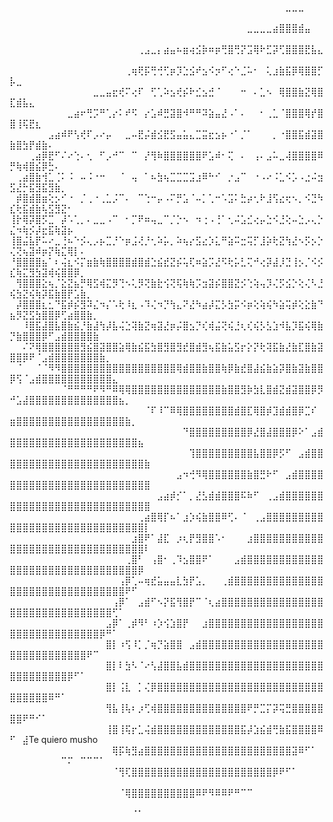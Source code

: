 ⠀⠀⠀⠀⠀⠀⠀⠀⠀⠀⠀⠀⠀⠀⠀⠀⠀⠀⠀⠀⠀⠀⠀⠀⠀⠀⠀⠀⠀⠀⠀⠀⠀⠀⠀⠀⠀⠀⠀⠀⠀⠀⠀⣀⣀⣀⠀⠀⠀⠀⠀⠀⠀⠀⠀⠀⠀⠀⠀⠀⠀⠀⠀⠀⠀⠀⠀⠀⠀⠀⠀
⠀⠀⠀⠀⠀⠀⠀⠀⠀⠀⠀⠀⠀⠀⠀⠀⠀⠀⠀⠀⠀⠀⠀⠀⠀⠀⠀⠀⠀⠀⠀⠀⠀⠀⠀⠀⠀⣀⣀⣀⣀⣴⣿⣿⣿⣾⣤⠀⠀⠀⠀⠀⠀⠀⠀⠀⠀⠀⠀⠀⠀⠀⠀⠀⠀⠀⠀⠀⠀⠀⠀
⠀⠀⠀⠀⠀⠀⠀⠀⠀⠀⠀⠀⠀⠀⠀⠀⠀⠀⠀⠀⢀⣠⣀⡄⣴⣤⠦⣶⢴⣪⡷⠶⡶⢛⣿⢛⡝⣩⢿⠗⣋⡽⢋⣿⣿⣿⣟⣧⣄⠀⠀⠀⠀⠀⠀⠀⠀⠀⠀⠀⠀⠀⠀⠀⠀⠀⠀⠀⠀⠀⠀
⠀⠀⠀⠀⠀⠀⠀⠀⠀⠀⠀⠀⠀⠀⠀⠀⠀⠀⢀⢶⢟⡯⢛⢚⢋⡶⡹⣑⣪⠞⣢⠪⡲⠋⢔⠑⣈⠥⠂⠀⢅⣰⣷⣯⡿⢿⣿⣿⡋⡧⣀⠀⠀⠀⠀⠀⠀⠀⠀⠀⠀⠀⠀⠀⠀⠀⠀⠀⠀⠀⠀
⠀⠀⠀⠀⠀⠀⠀⠀⠀⠀⠀⠀⠀⣀⣀⣤⣖⢞⠍⢔⠏⠀⢋⢁⠵⣢⢞⡮⠗⣊⣢⣚⠈⠀⠀⠀⠒⠀⠄⣁⠢⠀⢿⣿⣿⣷⣝⢿⣿⣏⣾⣧⣄⠀⠀⠀⠀⠀⠀⠀⠀⠀⠀⠀⠀⠀⠀⠀⠀⠀⠀
⠀⠀⠀⠀⠀⠀⠀⠀⠀⣀⣴⠖⢛⡩⠛⢁⡔⠅⠞⠫⠀⡔⣡⠾⣛⣽⣿⠺⠛⠛⠽⣵⣤⣜⠠⠁⠄⠀⠀⠂⢀⣁⠈⣿⣿⣿⢿⡞⣿⣿⢸⢯⣟⣆⠀⠀⠀⠀⠀⠀⠀⠀⠀⠀⠀⠀⠀⠀⠀⠀⠀
⠀⠀⠀⠀⠀⠀⣠⣴⠾⠟⢣⢞⠏⡠⠔⡤⠀⠀⣀⠤⣟⡬⣾⣪⣟⣫⣤⣥⣄⣉⣭⣖⣢⡦⠐⠁⡈⠁⠀⠀⠀⡀⠐⣿⣿⣯⣾⣽⣿⣷⣿⣳⡟⣾⣷⠄⠀⠀⠀⠀⠀⠀⠀⠀⠀⠀⠀⠀⠀⠀⠀
⠀⠀⠀⢀⣴⡿⣟⠋⠌⠔⢑⠄⢂⠀⠋⡠⠚⠉⠀⠉⠀⡜⢻⠷⣿⣿⣿⣿⣿⣿⠟⣡⠾⠂⢍⠀⠄⠀⢠⠄⣠⠥⣀⢼⣿⣿⣿⣿⠿⡛⢷⢾⣿⣮⡿⣓⠄⠀⠀⠀⠀⠀⠀⠀⠀⠀⠀⠀⠀⠀⠀
⠀⢀⣴⣿⣷⢺⣁⢈⠅⠨⠀⠤⠨⠐⠒⠀⠀⠈⠀⢤⠀⠁⠦⣳⢦⣉⣉⣉⣩⣰⠿⠓⠊⠀⡐⣠⠉⠀⠐⠠⠔⠨⣁⠪⡡⠠⣐⠬⣲⣫⣜⡓⣯⣻⣯⣻⣷⡀⠀⠀⠀⠀⠀⠀⠀⠀⠀⠀⠀⠀⠀
⠀⡾⣿⣾⣿⣶⢕⡢⠊⠐⠀⡈⢀⠐⢀⣁⡨⠉⠄⠀⠉⢑⠒⡤⠠⠍⡛⣡⠈⠤⡁⢁⠒⠡⣩⠅⣓⡴⢂⠗⣸⢫⣔⢖⠢⡀⠪⣙⠳⣎⢗⣯⣾⣷⢧⣫⣻⣝⠂⠀⠀⠀⠀⠀⠀⠀⠀⠀⠀⠀⠀
⢸⡗⢿⡽⣿⡫⣉⠀⡼⠡⢁⡀⠄⣀⣀⠠⠉⠀⠂⡉⠟⠶⢤⣀⠉⡈⡑⠢⠀⠲⢐⠠⢘⠁⢂⠬⣡⣊⢔⡤⣑⠪⣘⢕⠤⣑⡠⢄⡑⣌⠲⢷⡪⡼⣖⣯⢷⣽⡦⠀⠀⠀⠀⠀⠀⠀⠀⠀⠀⠀⠀
⢸⣿⣬⣧⡟⠥⠔⣀⢘⠦⠑⡪⢄⡠⡦⣉⡘⠑⡶⣨⢜⡘⢂⠵⡥⡀⠵⢦⡔⣫⣔⡱⣅⠛⣵⠭⣒⢭⡋⣸⡵⢗⣝⢳⣜⠢⡫⡢⡑⢌⢝⢦⣽⠾⡶⡝⢷⣍⢿⡇⠄⠀⠀⠀⠀⠀⠀⠀⠀⠀⠀
⠘⣿⣿⣿⣿⣦⠁⠆⢬⣆⠪⡍⣶⣷⢷⣿⣿⣿⣿⣾⣿⣾⣑⣮⣞⣝⡮⢥⢏⠶⣵⡩⣜⠫⢗⡥⣃⢍⠚⢔⡽⣼⡸⣙⢸⡢⡈⠪⡪⣎⢷⣍⣻⣳⣽⢾⢮⣿⣿⡿⡀⠀⠀⠀⠀⠀⠀⠀⠀⠀⠀
⠀⢻⣿⣿⣿⣕⢦⡈⣕⣝⣦⡛⢿⣫⢾⣍⡻⢙⠢⢅⡻⢝⣷⣗⢪⢝⢯⢷⢷⡩⣲⣽⡮⣿⣿⣝⡪⢑⢵⢤⡹⢌⡫⣪⡑⢕⢌⠣⣘⢮⣳⣝⢮⢷⡽⣯⣷⣿⡟⣡⣷⡀⠀⠀⠀⠀⠀⠀⠀⠀⠀
⠀⡼⣿⣿⣿⣆⣂⠙⣯⡾⡮⣻⠽⣌⠲⡌⠡⢗⠸⣆⠠⠹⢌⠲⡙⢳⣄⠝⣜⠳⣴⡼⣍⡣⣳⡭⠪⡶⢕⢵⢮⠳⣵⢭⡾⢕⣕⣷⠙⣦⡻⣝⣫⣳⣿⣿⡿⢋⣴⣿⣿⣷⡀⠀⠀⠀⠀⠀⠀⠀⠀
⠀⠀⠸⣿⣯⣼⣿⣧⣿⣷⣮⡘⣷⣼⢳⡼⣧⢬⣑⢽⣷⣝⢶⣽⣜⡶⡬⣿⣢⡙⢎⢾⣬⢝⢮⣘⢆⢎⢮⡣⣣⣱⠺⣧⡹⣯⢮⢿⣷⡙⣷⣿⣿⣿⡿⠋⣠⣾⣿⣿⣿⣿⣷⠀⠀⠀⠀⠀⠀⠀⠀
⠀⠀⠌⠝⢿⣿⣿⣿⣿⣿⣿⣻⣮⣿⣽⣿⣿⣵⢿⣷⣮⣯⣳⣿⣻⣿⣻⣞⣿⣾⣻⢦⣯⣷⣥⣫⡖⡕⡝⢗⢽⣯⣷⣜⣷⣏⣿⣷⣽⣿⣿⡿⠟⠈⣠⣾⣿⣿⣿⣿⣿⣿⣿⣷⡀⠀⠀⠀⠀⠀⠀
⠀⠈⠀⠀⠈⠈⠻⠻⣿⣿⣿⣿⣿⣿⣿⣿⣿⣿⣿⣿⣿⣿⣿⣿⣿⣿⢿⣾⣿⣿⣷⣿⣿⢷⡿⣷⣞⣿⣼⣮⣷⣵⡽⣿⣷⣽⣷⣿⣿⡿⢫⠈⣠⣾⣿⣿⣿⣿⣿⣿⣿⣿⣿⣿⣿⣄⠀⠀⠀⠀⠀
⠀⠀⠀⠀⠀⠀⠀⠀⠈⠛⠛⠛⠛⠟⠻⠛⠿⢿⢿⣿⣿⣿⣿⣿⣿⣿⣿⣿⣿⣿⣿⣿⣿⣷⣿⣿⣻⡷⣳⣇⣿⣾⣝⣾⣽⣿⣿⡿⡻⠚⣡⣼⣿⣿⣿⣿⣿⣿⣿⣿⣿⣿⣿⣿⣿⣿⣦⡀⠀⠀⠀
⠀⠀⠀⠀⠀⠀⠀⠀⠀⠀⠀⠀⠀⠀⠀⠀⠀⠀⠀⠀⠀⠈⠏⠸⠉⠿⢿⣿⣿⣿⣿⣿⣿⣿⣿⣾⣿⣏⢿⣿⡾⣹⣾⣾⣿⡿⣉⠎⠀⣶⣿⣿⣿⣿⣿⣿⣿⣿⣿⣿⣿⣿⣿⣿⣿⣿⣿⣷⡀⠀⠀
⠀⠀⠀⠀⠀⠀⠀⠀⠀⠀⠀⠀⠀⠀⠀⠀⠀⠀⠀⠀⠀⠀⠀⠀⠀⠀⠀⠙⣿⣿⣿⣿⣿⣿⣿⣿⣿⡿⣜⣿⣼⣿⣿⣿⡿⠕⠁⣠⣾⣿⣿⣿⣿⣿⣿⣿⣿⣿⣿⣿⣿⣿⣿⣿⣿⣿⣿⣿⣿⣦⠀
⠀⠀⠀⠀⠀⠀⠀⠀⠀⠀⠀⠀⠀⠀⠀⠀⠀⠀⠀⠀⠀⠀⠀⠀⠀⠀⠀⠀⢹⣿⣿⣿⣿⣿⣿⣿⣿⣿⣧⣿⣿⡿⡫⠋⠀⣠⣾⣿⣿⣿⣿⣿⣿⣿⣿⣿⣿⣿⣿⣿⣿⣿⣿⣿⣿⣿⣿⣿⣿⣿⣷
⠀⠀⠀⠀⠀⠀⠀⠀⠀⠀⠀⠀⠀⠀⠀⠀⠀⠀⠀⠀⠀⠀⠀⠀⠀⠀⣠⠲⢚⠻⢿⣿⣿⣿⣿⣿⣿⣷⣿⣛⠗⠋⠀⣠⣾⣿⣿⣿⣿⣿⣿⣿⣿⣿⣿⣿⣿⣿⣿⣿⣿⣿⣿⣿⣿⣿⣿⣿⣿⣿⣿
⠀⠀⠀⠀⠀⠀⠀⠀⠀⠀⠀⠀⠀⠀⠀⠀⠀⠀⠀⠀⠀⠀⠀⣠⣴⡾⡊⠁⡀⣜⣣⣾⣾⣿⣿⣿⠯⠷⠋⠀⢀⣠⣾⣿⣿⣿⣿⣿⣿⣿⣿⣿⣿⣿⣿⣿⣿⣿⣿⣿⣿⣿⣿⣿⣿⣿⣿⣿⣿⣿⣿
⠀⠀⠀⠀⠀⠀⠀⠀⠀⠀⠀⠀⠀⠀⠀⠀⠀⠀⠀⠀⢀⣴⣿⢿⡏⠦⠁⣰⡱⢮⣷⣿⣿⠿⢋⠄⠈⠀⢀⣠⣿⣿⣿⣿⣿⣿⣿⣿⣿⣿⣿⣿⣿⣿⣿⣿⣿⣿⣿⣿⣿⣿⣿⣿⣿⣿⣿⣿⣿⣿⡇
⠀⠀⠀⠀⠀⠀⠀⠀⠀⠀⠀⠀⠀⠀⠀⠀⠀⠀⠀⣰⣿⠟⠁⣼⣏⠀⡰⢆⡟⣻⣿⣿⠡⠂⠀⠀⠀⣰⣿⣿⣿⣿⣿⣿⣿⣿⣿⣿⣿⣿⣿⣿⣿⣿⣿⣿⣿⣿⣿⣿⣿⣿⣿⣿⣿⣿⣿⣿⣿⣿⠇
⠀⠀⠀⠀⠀⠀⠀⠀⠀⠀⠀⠀⠀⠀⠀⠀⠀⠀⢀⣿⠃⠀⢠⣿⠂⢀⠹⣢⣿⣿⠟⠁⠀⠀⠀⣠⣾⣿⣿⣿⣿⣿⣿⣿⣿⣿⣿⣿⣿⣿⣿⣿⣿⣿⣿⣿⣿⣿⣿⣿⣿⣿⣿⣿⣿⣿⣿⣿⣿⡿⠀
⠀⠀⠀⠀⠀⠀⠀⠀⠀⠀⠀⠀⠀⠀⠀⠀⠀⢠⡿⢁⠤⢶⣞⣥⣤⣤⣇⣳⡟⣡⡀⠀⠀⢀⣾⣿⣿⣿⣿⣿⣿⣿⣿⣿⣿⣿⣿⣿⣿⣿⣿⣿⣿⣿⣿⣿⣿⣿⣿⣿⣿⣿⣿⣿⣿⣿⣿⠟⠋⠀⠀
⠀⠀⠀⠀⠀⠀⠀⠀⠀⠀⠀⠀⠀⠀⠀⠀⢠⡿⠁⠀⣠⣾⠋⠢⡝⣯⢻⣿⡟⠉⠈⢆⣴⣿⣿⣿⣿⣿⣿⣿⣿⣿⣿⣿⣿⣿⣿⣿⣿⣿⣿⣿⣿⣿⣿⣿⣿⣿⣿⣿⣿⣿⣿⣿⣿⢋⠁⠀⠀⠀⠀
⠀⠀⠀⠀⠀⠀⠀⠀⠀⠀⠀⠀⠀⠀⠀⣠⡿⠁⢀⡾⠻⠃⠰⡱⢪⣱⣿⡟⠀⠀⣰⣿⣿⣿⣿⣿⣿⣿⣿⣿⣿⣿⣿⣿⣿⣿⣿⣿⣿⣿⣿⣿⣿⣿⣿⣿⣿⣿⣿⣿⣿⣿⣿⡿⠛⠁⠀⠀⠀⠀⠀
⠀⠀⠀⠀⠀⠀⠀⠀⠀⠀⠀⠀⠀⠀⠀⣿⡇⠰⢫⠸⡁⡈⢶⡙⣵⣿⣿⠀⣠⣾⣿⣿⣿⣿⣿⣿⣿⣿⣿⣿⣿⣿⣿⣿⣿⣿⣿⣿⣿⣿⣿⣿⣿⣿⣿⣿⣿⣿⣿⣿⣿⠟⠉⠀⠀⠀⠀⠀⠀⠀⠀
⠀⠀⠀⠀⠀⠀⠀⠀⠀⠀⠀⠀⠀⠀⠀⣿⡇⠇⣳⠣⠈⠔⢣⣼⣿⣿⣧⣾⣿⣿⣿⣿⣿⣿⣿⣿⣿⣿⣿⣿⣿⣿⣿⣿⣿⣿⣿⣿⣿⣿⣿⣿⣿⣿⣿⣿⣿⣿⡿⠋⠁⠀⠀⠀⠀⠀⠀⠀⠀⠀⠀
⠀⠀⠀⠀⠀⠀⠀⠀⠀⠀⠀⠀⠀⠀⠀⣿⡇⢨⣇⠀⡁⢌⡿⣿⣿⣿⣿⣿⣿⣿⣿⣿⣿⣿⣿⣿⣿⣿⣿⣿⣿⣿⣿⣿⣿⣿⣿⣿⣿⣿⣿⣿⣿⣿⣿⠿⠛⠁⠀⠀⠀⠀⠀⠀⠀⠀⠀⠀⠀⠀⠀
⠀⠀⠀⠀⠀⠀⠀⠀⠀⠀⠀⠀⠀⠀⠀⢻⣧⢸⢧⠆⡰⢋⢾⣿⣿⣿⣿⣿⣿⣿⣿⣿⣿⣿⣿⣿⣿⠟⡛⣉⡍⡽⢭⣛⣿⣿⣿⣿⣿⣿⣿⠟⠛⠊⠁⠀⠀⠀⠀⠀⠀⠀⠀⠀⠀⠀⠀⠀⠀⠀⠀
⠀⠀⠀⠀⠀⠀⠀⠀⠀⠀⠀⠀⠀⠀⠀⢸⣿⢸⢯⡖⣁⢬⣾⣿⣿⣿⣿⣿⣿⣿⣿⣿⣿⣿⣿⣿⣯⡼⣱⣮⣾⢛⣷⣯⣿⣿⣿⣿⠿⠋⠀⣼Te quiero musho⠀⠀⠀⠀⠀⠀⠀
⠀⠀⠀⠀⠀⠀⠀⠀⠀⠀⠀⠀⠀⠀⠀⠀⢿⡯⢷⣻⣴⣿⣿⣿⣿⣿⣿⣿⣿⣿⣿⣿⣿⣿⣿⣿⣿⣿⣿⣿⣿⣿⣿⣿⣽⠿⠋⠁⠀⠀⠀⠀⠀⠀⠀⠀⠀⠉⠍⠀⠉⠉⠉⠁⠀⠀⠀⠀⠀⠀⠀
⠀⠀⠀⠀⠀⠀⠀⠀⠀⠀⠀⠀⠀⠀⠀⠀⠈⢻⢏⣿⣿⣿⣿⣿⣿⣿⣿⣿⣿⣿⣿⣿⣿⣿⣿⣿⣿⣿⣿⣿⣿⡿⠟⠋⠁⠀⠀⠀⠀⠀⠀⠀⠀⠀⠀⠀⠀⠀⠀⠀⠀⠀⠀⠀⠀⠀⠀⠀⠀⠀⠀
⠀⠀⠀⠀⠀⠀⠀⠀⠀⠀⠀⠀⠀⠀⠀⠀⠀⠈⢿⣿⣿⣿⣿⣿⣿⣿⣿⣿⣿⠿⠟⠻⠿⠿⠟⠛⠉⠉⠀⠀⠀⠀⠀⠀⠀⠀⠀⠀⠀⠀⠀⠀⠀⠀⠀⠀⠀⠀⠀⠀⠀⠀⠀⠀⠀⠀⠀⠀⠀⠀⠀
⠀⠀⠀⠀⠀⠀⠀⠀⠀⠀⠀⠀⠀⠀⠀⠀⠀⠀⠀⠈⠁⠀⠀⠀⠀⠀⠀⠀⠀⠀⠀⠀⠀⠀⠀⠀⠀⠀⠀⠀⠀⠀⠀⠀⠀⠀⠀⠀⠀⠀⠀⠀⠀⠀⠀⠀⠀⠀⠀⠀⠀⠀⠀⠀⠀⠀⠀⠀⠀⠀⠀